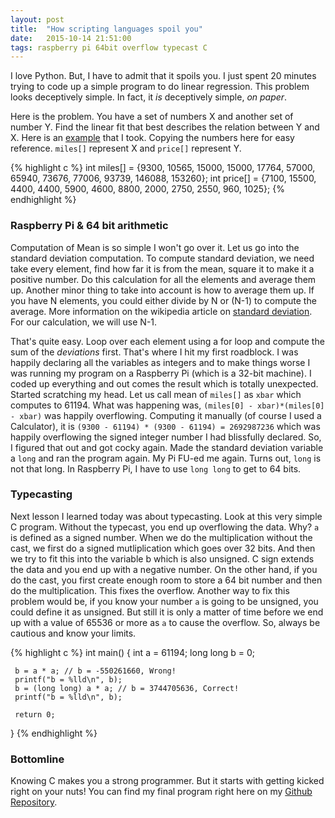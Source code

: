 ```yaml
---
layout: post
title:  "How scripting languages spoil you"
date:   2015-10-14 21:51:00
tags: raspberry pi 64bit overflow typecast C
---
```

I love Python. But, I have to admit that it spoils you. I just spent 20 minutes trying to code up a simple program to do linear regression. This problem looks deceptively simple. In fact, it *is* deceptively simple, *on paper*. 

Here is the problem. You have a set of numbers X and another set of number Y. Find the linear fit that best describes the relation between Y and X. Here is an [example](http://www.stat.wmich.edu/s216/book/node126.html) that I took. Copying the numbers here for easy reference. `miles[]` represent X and `price[]` represent Y. 

{% highlight c %}
int miles[] = {9300, 10565, 15000, 15000, 17764,
               57000, 65940, 73676, 77006, 93739,
               146088, 153260};
int price[] = {7100, 15500, 4400, 4400, 5900, 4600,
               8800, 2000, 2750, 2550, 960, 1025};
{% endhighlight %}

### Raspberry Pi & 64 bit arithmetic

Computation of Mean is so simple I won't go over it. Let us go into the standard deviation computation. To compute standard deviation, we need take every element, find how far it is from the mean, square it to make it a positive number. Do this calculation for all the elements and average them up. Another minor thing to take into account is how to average them up. If you have N elements, you could either divide by N or (N-1) to compute the average. More information on the wikipedia article on [standard deviation](https://en.wikipedia.org/wiki/Standard_deviation#Estimation). For our calculation, we will use N-1. 

That's quite easy. Loop over each element using a for loop and compute the sum of the *deviations* first. That's where I hit my first roadblock. I was happily declaring all the variables as integers and to make things worse I was running my program on a Raspberry Pi (which is a 32-bit machine). I coded up everything and out comes the result which is totally unexpected. Started scratching my head. Let us call mean of `miles[]` as `xbar` which computes to 61194. What was happening was, `(miles[0] - xbar)*(miles[0] - xbar)` was happily overflowing. Computing it manually (of course I used a Calculator), it is `(9300 - 61194) * (9300 - 61194) = 2692987236` which was happily overflowing the signed integer number I had blissfully declared. So, I figured that out and got cocky again. Made the standard deviation variable a `long` and ran the program again. My Pi FU-ed me again. Turns out, `long` is not that long. In Raspberry Pi, I have to use `long long` to get to 64 bits. 

### Typecasting

Next lesson I learned today was about typecasting. Look at this very simple C program. Without the typecast, you end up overflowing the data. Why? `a` is defined as a signed number. When we do the multiplication without the cast, we first do a signed mutliplication which goes over 32 bits. And then we try to fit this into the variable b which is also unsigned. C sign extends the data and you end up with a negative number. On the other hand, if you do the cast, you first create enough room to store a 64 bit number and then do the multiplication. This fixes the overflow. Another way to fix this problem would be, if you know your number `a` is going to be unsigned, you could define it as unsigned. But still it is only a matter of time before we end up with a value of 65536 or more as `a` to cause the overflow. So, always be cautious and know your limits.

{% highlight c %}
int main()
{
     int a = 61194;
     long long b = 0;
 
     b = a * a; // b = -550261660, Wrong!
     printf("b = %lld\n", b); 
     b = (long long) a * a; // b = 3744705636, Correct!
     printf("b = %lld\n", b);
 
     return 0;
}
{% endhighlight %}

### Bottomline

Knowing C makes you a strong programmer. But it starts with getting kicked right on your nuts! You can find my final program right here on my [Github Repository](https://github.com/MahadevanSrinivasan/cprograms/blob/master/linearfit.c).
